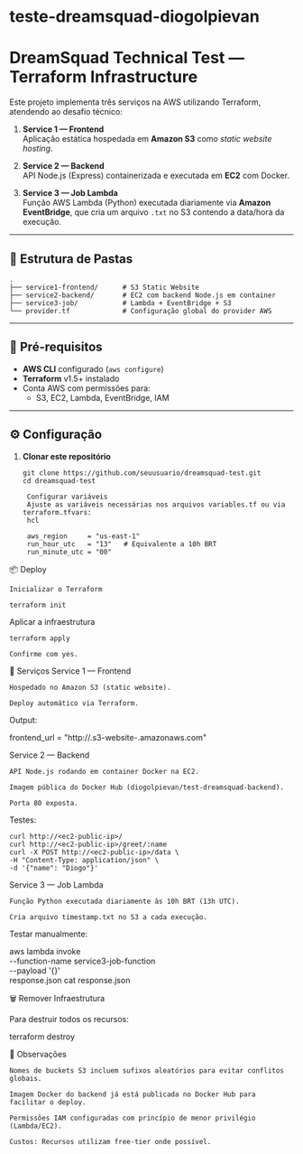 # teste-dreamsquad-diogolpievan

# DreamSquad Technical Test — Terraform Infrastructure

Este projeto implementa três serviços na AWS utilizando Terraform, atendendo ao desafio técnico:

1. **Service 1 — Frontend**  
   Aplicação estática hospedada em **Amazon S3** como _static website hosting_.

2. **Service 2 — Backend**  
   API Node.js (Express) containerizada e executada em **EC2** com Docker.

3. **Service 3 — Job Lambda**  
   Função AWS Lambda (Python) executada diariamente via **Amazon EventBridge**, que cria um arquivo `.txt` no S3 contendo a data/hora da execução.

---

## 📂 Estrutura de Pastas

```
.
├── service1-frontend/      # S3 Static Website
├── service2-backend/       # EC2 com backend Node.js em container
├── service3-job/           # Lambda + EventBridge + S3
└── provider.tf             # Configuração global do provider AWS
```
---

## 🚀 Pré-requisitos

- **AWS CLI** configurado (`aws configure`)
- **Terraform** v1.5+ instalado
- Conta AWS com permissões para:
  - S3, EC2, Lambda, EventBridge, IAM

---

## ⚙️ Configuração

1. **Clonar este repositório**
   ```
   git clone https://github.com/seuusuario/dreamsquad-test.git
   cd dreamsquad-test

    Configurar variáveis
    Ajuste as variáveis necessárias nos arquivos variables.tf ou via terraform.tfvars:
    hcl

    aws_region     = "us-east-1"
    run_hour_utc   = "13"   # Equivalente a 10h BRT
    run_minute_utc = "00"

📦 Deploy

    Inicializar o Terraform

    terraform init

Aplicar a infraestrutura

    terraform apply

    Confirme com yes.

📌 Serviços
Service 1 — Frontend

    Hospedado no Amazon S3 (static website).

    Deploy automático via Terraform.

Output:

frontend_url = "http://<bucket-name>.s3-website-<region>.amazonaws.com"

Service 2 — Backend

    API Node.js rodando em container Docker na EC2.

    Imagem pública do Docker Hub (diogolpievan/test-dreamsquad-backend).

    Porta 80 exposta.

Testes:
```
curl http://<ec2-public-ip>/
curl http://<ec2-public-ip>/greet/:name
curl -X POST http://<ec2-public-ip>/data \
-H "Content-Type: application/json" \
-d '{"name": "Diogo"}'
```
Service 3 — Job Lambda

    Função Python executada diariamente às 10h BRT (13h UTC).

    Cria arquivo timestamp.txt no S3 a cada execução.

Testar manualmente:

aws lambda invoke \
  --function-name service3-job-function \
  --payload '{}' \
  response.json
cat response.json

🗑 Remover Infraestrutura

Para destruir todos os recursos:


terraform destroy

📝 Observações

    Nomes de buckets S3 incluem sufixos aleatórios para evitar conflitos globais.

    Imagem Docker do backend já está publicada no Docker Hub para facilitar o deploy.

    Permissões IAM configuradas com princípio de menor privilégio (Lambda/EC2).

    Custos: Recursos utilizam free-tier onde possível.
